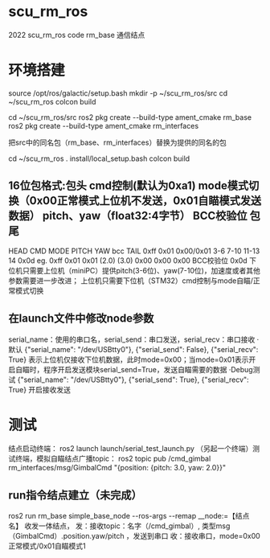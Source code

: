 # scu_rm_ros
2022 scu_rm_ros code
rm_base 通信结点

# 环境搭建
source /opt/ros/galactic/setup.bash
mkdir -p ~/scu_rm_ros/src
cd ~/scu_rm_ros
colcon build

cd ~/scu_rm_ros/src
ros2 pkg create --build-type ament_cmake rm_base
ros2 pkg create --build-type ament_cmake rm_interfaces

把src中的同名包（rm_base、rm_interfaces）替换为提供的同名的包

cd ~/scu_rm_ros
. install/local_setup.bash
colcon build 


## 16位包格式:包头 cmd控制(默认为0xa1) mode模式切换（0x00正常模式上位机不发送，0x01自瞄模式发送数据） pitch、yaw（float32:4字节） BCC校验位 包尾
HEAD CMD  MODE      PITCH YAW        bcc TAIL
0xff 0x01 0x00/0x01 3-6   7-10 11-13 14  0x0d
eg. 0xff 0x01 0x01 (2.0) (3.0) 0x00 0x00 0x00 BCC校验位 0x0d
下位机只需要上位机（miniPC）提供pitch(3-6位)、yaw(7-10位)，加速度或者其他参数需要进一步改进；
上位机只需要下位机（STM32）cmd控制与mode自瞄/正常模式切换

## 在launch文件中修改node参数
serial_name：使用的串口名，serial_send：串口发送，serial_recv：串口接收
·默认           {"serial_name": "/dev/USBtty0"},
                {"serial_send": False},
                {"serial_recv": True}
  表示上位机仅接收下位机数据，此时mode=0x00；当mode=0x01表示开启自瞄时，程序开启发送模块serial_send=True，发送自瞄需要的数据
·Debug测试      {"serial_name": "/dev/USBtty0"},
                {"serial_send": True},
                {"serial_recv": True}
  开启接收发送

# 测试
结点启动终端：
ros2 launch launch/serial_test_launch.py
（另起一个终端）测试终端，模拟自瞄结点广播topic：
ros2 topic pub /cmd_gimbal rm_interfaces/msg/GimbalCmd "{position: {pitch: 3.0, yaw: 2.0}}"



## run指令结点建立（未完成）
ros2 run rm_base simple_base_node --ros-args --remap __node:=【结点名】
收发一体结点，
  发：接收topic：名字（/cmd_gimbal）, 类型msg（GimbalCmd）.position.yaw/pitch ，发送到串口
  收：接收串口，mode=0x00正常模式/0x01自瞄模式1
